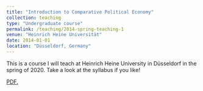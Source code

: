 ```yaml
---
title: "Introduction to Comparative Political Economy"
collection: teaching
type: "Undergraduate course"
permalink: /teaching/2014-spring-teaching-1
venue: "Heinrich Heine Universität"
date: 2014-01-01
location: "Düsseldorf, Germany"
---
```


This is a course I will teach at Heinrich Heine University in Düsseldorf in the spring of 2020. Take a look at the syllabus if you like!


<a href="https://github.com/tseidl/timoseidl/raw/master/syllabus_CPE_Seidl.pdf" target="_blank">PDF.</a>
